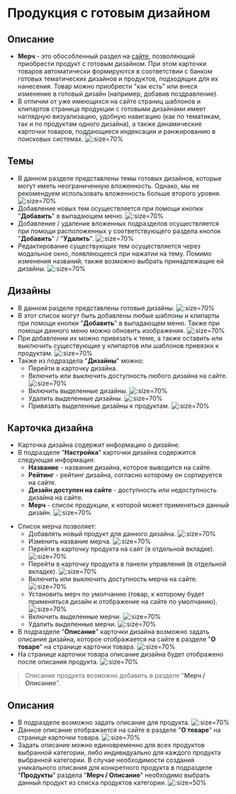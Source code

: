 # Продукция с готовым дизайном
## Описание
* __Мерч__ - это обособленный раздел на [сайте](https://demo.pixlpark.ru/designs), позволяющий приобрести продукт с готовым дизайном. При этом карточки товаров автоматически формируются в соответствии с банком готовых тематических дизайнов и продуктов, подходящих для их нанесения. Товар можно приобрести "как есть" или внеся изменение в готовый дизайн (например, добавив поздравление).
* В отличии от уже имеющихся на сайте страниц шаблонов и клипартов страница продукции с готовыми дизайнами имеет наглядную визуализацию, удобную навигацию (как по тематикам, так и по продуктам одного дизайна), а также динамические карточки товаров, поддающиеся индексации и ранжированию в поисковых системах.
![](../_media/print/merch-01.png ':size=70%')

## Темы 
* В данном разделе представлены темы готовых дизайнов, которые могут иметь неограниченную вложенность. Однако, мы не рекомендуем использовать вложенность больше второго уровня.
![](../_media/print/merch-02.png ':size=70%')
* Добавление новых тем осуществляется при помощи кнопки "__Добавить__" в выпадающем меню.
![](../_media/print/merch-03.png ':size=70%')
* Добавление / удаление вложенных подразделов осуществляется при помощи расположенных у соответствующего раздела кнопок "__Добавить__" / "__Удалить__".
![](../_media/print/merch-04.png ':size=70%')
* Редактирование существующих тем осуществляется через модальное окно, появляющееся при нажатии на тему. Помимо изменения названий, также возможно выбрать принадлежащие ей дизайны.
![](../_media/print/merch-05.png ':size=70%')

## Дизайны
* В данном разделе представлены готовые дизайны.
![](../_media/print/merch-06.png ':size=70%')
* В этот список могут быть добавлены любые шаблоны и клипарты при помощи кнопки "__Добавить__" в выпадающем меню. Также при помощи данного меню можно обновить изображения.
![](../_media/print/merch-07.png ':size=70%')
* При добавлении их можно привязать к теме, а также оставить или выключить существующие у клипартов или шаблонов привязки к продуктам.
![](../_media/print/merch-08.png ':size=70%')
* Также из подраздела "__Дизайны__" можно:
    + Перейти в карточку дизайна.
    + Включить или выключить доступность любого дизайна на сайте.
    ![](../_media/print/merch-09.png ':size=70%')
    + Включить выделенные дизайны.
    ![](../_media/print/merch-10.png ':size=70%')
    + Удалить выделенные дизайны.
    ![](../_media/print/merch-11.png ':size=70%')
    + Привязать выделенные дизайны к продуктам.
    ![](../_media/print/merch-12.png ':size=70%')

## Карточка дизайна
* Карточка дизайна содержит информацию о дизайне.
* В подразделе "__Настройка__" карточки дизайна содержится следующая информация:
    + __Название__ - название дизайна, которое выводится на сайте.
    + __Рейтинг__ - рейтинг дизайна, согласно которому он сортируется на сайте.
    + __Дизайн доступен на сайте__ - доступность или недоступность дизайна на сайте.
    + __Мерч__ - список продукции, к которой может применяться данный дизайн. 
    ![](../_media/print/merch-13.png ':size=70%')
<!-- * Добавление новой категории продукта к существующему дизайну осуществляется при помощи кнопки "__Добавить__" в выпадающем меню. Также при помощи данного меню можно обновить изображения. -->

* Список мерча позволяет:
    + Добавлять новый продукт для данного дизайна.
    ![](../_media/print/merch-14.png ':size=70%')
    + Изменить название мерча.
    ![](../_media/print/merch-17.png ':size=70%')
    + Перейти в карточку продукта на сайт (в отдельной вкладке).
    ![](../_media/print/merch-18.png ':size=70%')
    + Перейти в карточку продукта в панели управления (в отдельной вкладке).
    ![](../_media/print/merch-19.png ':size=70%')
    + Включить или выключить доступность мерча на сайте.
    ![](../_media/print/merch-20.png ':size=70%')
    + Установить мерч по умолчанию (товар, к которому будет применяться дизайн и отображение на сайте по умолчанию).
    ![](../_media/print/merch-21.png ':size=70%')
    + Включить выделенные мерчи.
    ![](../_media/print/merch-22.png ':size=70%')
    + Удалить выделенные мерчи.
    ![](../_media/print/merch-23.png ':size=70%')
* В подразделе "__Описание__" карточки дизайна возможно задать описание дизайна, которое отображается на сайте в разделе "__О товаре__" на странице карточки товара.
![](../_media/print/merch-15.png ':size=70%')
* На странице карточки товара описание дизайна будет отображено после описания продукта.
![](../_media/print/merch-16.png ':size=70%')
> Описание продукта возможно добавить в разделе "__Мерч / Описание__". 

## Описания
* В подразделе возможно задать описание для продукта.
![](../_media/print/merch-25.png ':size=70%')
* Данное описание отображается на сайте в разделе "__О товаре__" на странице карточки товара. 
![](../_media/print/merch-24.png ':size=70%')
* Задать описание можно единовременно для всех продуктов выбранной категории, либо индивидуально для каждого продукта выбранной категории. В случае необходимости создания уникального описания для конкретного продукта в подразделе "__Продукты__" раздела "__Мерч / Описание__" необходимо выбрать данный продукт из списка продуктов категории.
![](../_media/print/merch-26.png ':size=50%')
